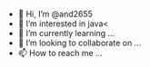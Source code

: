 - 👋 Hi, I’m @and2655
- 👀 I’m interested in java<
- 🌱 I’m currently learning ...
- 💞️ I’m looking to collaborate on ...
- 📫 How to reach me ...

<!---
and2655/and2655 is a ✨ special ✨ repository because its `README.md` (this file) appears on your GitHub profile.
You can click the Preview link to take a look at your changes.
--->
